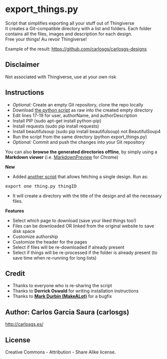export_things.py
=============

Script that simplifies exporting all your stuff out of Thingiverse  
It creates a Git-compatible directory with a list and folders. Each folder contains all the files, images and description for each design.  
Free your things! Au revoir Thingiverse!  

Example of the result: <https://github.com/carlosgs/carlosgs-designs>  


Disclaimer
--------
Not associated with Thingiverse, use at your own risk  

Instructions
--------
* _Optional:_ Create an empty Git repository, clone the repo locally
* Download [the python script](export_things.py) as raw into the created empty directory
* Edit lines 17-19 for user, authorName, and authorDescription
* Install PIP (sudo apt-get install python-pip)
* Install requests (sudo pip install requests)
* Install beautifulsoup (sudo pip install beautifulsoup) not BeautifulSoup4
* Run the script from the same directory (python export_things.py)
* _Optional:_ Commit and push the changes into your Git repository

You can also **browse the generated directories offline**, by simply using a **Markdown viewer** (i.e. [MarkdownPreview](https://chrome.google.com/webstore/detail/markdown-preview/jmchmkecamhbiokiopfpnfgbidieafmd?hl=en) for Chrome)  

**New**  
* Added [another script](export_one_thing.py) that allows fetching a single design. Run as:
<pre>export_one_thing.py thingID</pre>
* It will create a directory with the title of the design and all the necessary files.

**Features**  
* Select which page to download (save your liked things too!)
* Files can be downloaded OR linked from the original website to save disk space
* Customize authorship
* Customize the header for the pages
* Select if files will be re-downloaded if already present
* Select if things will be re-processed if the folder is already present (to save time when re-running for long lists)

Credit
--------
* Thanks to everyone who is re-sharing the script
* Thanks to **Derrick Oswald** for writing installation instructions
* Thanks to [**Mark Durbin (MakeALot)**](https://twitter.com/MarkDurbin104) for a bugfix

Author: Carlos Garcia Saura (carlosgs)
--------
<http://carlosgs.es/>  

License
--------
Creative Commons - Attribution - Share Alike license.  


